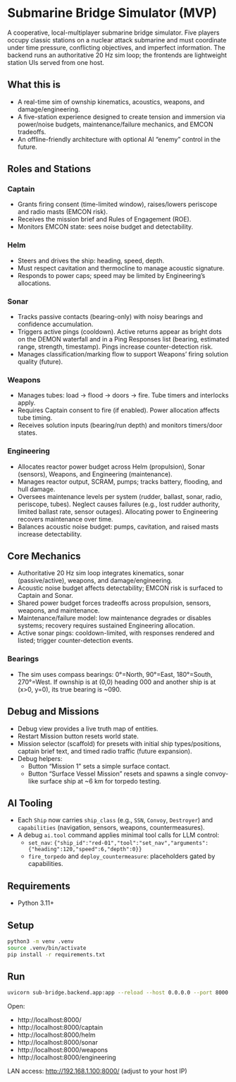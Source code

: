 # Submarine Bridge Simulator (MVP)

A cooperative, local-multiplayer submarine bridge simulator. Five players occupy classic stations on a nuclear attack submarine and must coordinate under time pressure, conflicting objectives, and imperfect information. The backend runs an authoritative 20 Hz sim loop; the frontends are lightweight station UIs served from one host.

## What this is
- A real-time sim of ownship kinematics, acoustics, weapons, and damage/engineering.
- A five-station experience designed to create tension and immersion via power/noise budgets, maintenance/failure mechanics, and EMCON tradeoffs.
- An offline-friendly architecture with optional AI “enemy” control in the future.

## Roles and Stations

### Captain
- Grants firing consent (time-limited window), raises/lowers periscope and radio masts (EMCON risk).
- Receives the mission brief and Rules of Engagement (ROE).
- Monitors EMCON state: sees noise budget and detectability.

### Helm
- Steers and drives the ship: heading, speed, depth.
- Must respect cavitation and thermocline to manage acoustic signature.
- Responds to power caps; speed may be limited by Engineering’s allocations.

### Sonar
- Tracks passive contacts (bearing-only) with noisy bearings and confidence accumulation.
- Triggers active pings (cooldown). Active returns appear as bright dots on the DEMON waterfall and in a Ping Responses list (bearing, estimated range, strength, timestamp). Pings increase counter-detection risk.
- Manages classification/marking flow to support Weapons’ firing solution quality (future).

### Weapons
- Manages tubes: load → flood → doors → fire. Tube timers and interlocks apply.
- Requires Captain consent to fire (if enabled). Power allocation affects tube timing.
- Receives solution inputs (bearing/run depth) and monitors timers/door states.

### Engineering
- Allocates reactor power budget across Helm (propulsion), Sonar (sensors), Weapons, and Engineering (maintenance).
- Manages reactor output, SCRAM, pumps; tracks battery, flooding, and hull damage.
- Oversees maintenance levels per system (rudder, ballast, sonar, radio, periscope, tubes). Neglect causes failures (e.g., lost rudder authority, limited ballast rate, sensor outages). Allocating power to Engineering recovers maintenance over time.
- Balances acoustic noise budget: pumps, cavitation, and raised masts increase detectability.

## Core Mechanics
- Authoritative 20 Hz sim loop integrates kinematics, sonar (passive/active), weapons, and damage/engineering.
- Acoustic noise budget affects detectability; EMCON risk is surfaced to Captain and Sonar.
- Shared power budget forces tradeoffs across propulsion, sensors, weapons, and maintenance.
- Maintenance/failure model: low maintenance degrades or disables systems; recovery requires sustained Engineering allocation.
- Active sonar pings: cooldown-limited, with responses rendered and listed; trigger counter-detection events.

### Bearings
- The sim uses compass bearings: 0°=North, 90°=East, 180°=South, 270°=West. If ownship is at (0,0) heading 000 and another ship is at (x>0, y=0), its true bearing is ~090.

## Debug and Missions
- Debug view provides a live truth map of entities.
- Restart Mission button resets world state.
- Mission selector (scaffold) for presets with initial ship types/positions, captain brief text, and timed radio traffic (future expansion).
- Debug helpers:
  - Button “Mission 1” sets a simple surface contact.
  - Button “Surface Vessel Mission” resets and spawns a single convoy-like surface ship at ~6 km for torpedo testing.

## AI Tooling
- Each `Ship` now carries `ship_class` (e.g., `SSN`, `Convoy`, `Destroyer`) and `capabilities` (navigation, sensors, weapons, countermeasures).
- A debug `ai.tool` command applies minimal tool calls for LLM control:
  - `set_nav`: `{"ship_id":"red-01","tool":"set_nav","arguments":{"heading":120,"speed":6,"depth":0}}`
  - `fire_torpedo` and `deploy_countermeasure`: placeholders gated by capabilities.


## Requirements
- Python 3.11+

## Setup
```bash
python3 -m venv .venv
source .venv/bin/activate
pip install -r requirements.txt
```

## Run
```bash
uvicorn sub-bridge.backend.app:app --reload --host 0.0.0.0 --port 8000
```

Open:
- http://localhost:8000/
- http://localhost:8000/captain
- http://localhost:8000/helm
- http://localhost:8000/sonar
- http://localhost:8000/weapons
- http://localhost:8000/engineering

LAN access: http://192.168.1.100:8000/ (adjust to your host IP)
